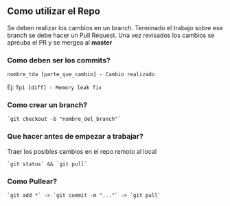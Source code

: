 ## Como utilizar el Repo

Se deben realizar los cambios en un branch. Terminado el trabajo sobre ese branch se debe hacer un Pull Request. 
Una vez revisados los cambios se apreuba el PR y se mergea al **master**

### Como deben ser los commits?
 `nombre_tda [parte_que_cambio] - Cambio realizado `

Ej:
	`Tp1 [diff] - Memory leak fix`

### Como crear un branch?
	`git checkout -b "nombre_del_branch"`

### Que hacer antes de empezar a trabajar?
Traer los posibles cambios en el repo remoto al local

	`git status` && `git pull`

### Como Pullear?
	`git add *` -> `git commit -m "..."` -> `git pull`


